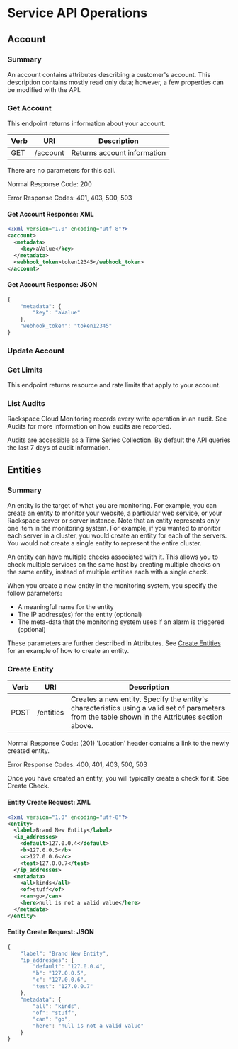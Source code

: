 # Service API Operations

## Account

### Summary

An account contains attributes describing a customer's account. This description contains mostly read only data; however, a few properties can be modified with the API.

### Get Account

This endpoint returns information about your account.

Verb | URI | Description
---- | --- | -----------
GET | /account | Returns account information

There are no parameters for this call.

Normal Response Code: 200

Error Response Codes: 401, 403, 500, 503

#### Get Account Response: XML

```xml
<?xml version="1.0" encoding="utf-8"?>
<account>
  <metadata>
    <key>aValue</key>
  </metadata>
  <webhook_token>token12345</webhook_token>
</account>
```

#### Get Account Response: JSON

```javascript
{
    "metadata": {
        "key": "aValue"
    },
    "webhook_token": "token12345"
}
```

### Update Account

### Get Limits

This endpoint returns resource and rate limits that apply to your account.

### List Audits

Rackspace Cloud Monitoring records every write operation in an audit. See Audits for more information on how audits are recorded.

Audits are accessible as a Time Series Collection. By default the API queries the last 7 days of audit information.

## Entities

### Summary

An entity is the target of what you are monitoring. For example, you can create an entity to monitor your website, a particular web service, or your Rackspace server or server instance. Note that an entity represents only one item in the monitoring system. For example, if you wanted to monitor each server in a cluster, you would create an entity for each of the servers. You would not create a single entity to represent the entire cluster.

An entity can have multiple checks associated with it. This allows you to check multiple services on the same host by creating multiple checks on the same entity, instead of multiple entities each with a single check.

When you create a new entity in the monitoring system, you specify the follow parameters:

* A meaningful name for the entity
* The IP address(es) for the entity (optional)
* The meta-data that the monitoring system uses if an alarm is triggered (optional)

These parameters are further described in Attributes. See [Create Entities](entities-create-entity) for an example of how to create an entity.

### Create Entity

Verb | URI | Description
---- | --- | -----------
POST | /entities| Creates a new entity. Specify the entity's characteristics using a valid set of parameters from the table shown in the Attributes section above.

Normal Response Code: (201) 'Location' header contains a link to the newly created entity.

Error Response Codes: 400, 401, 403, 500, 503

Once you have created an entity, you will typically create a check for it. See Create Check.

#### Entity Create Request: XML

```xml
<?xml version="1.0" encoding="utf-8"?>
<entity>
  <label>Brand New Entity</label>
  <ip_addresses>
    <default>127.0.0.4</default>
    <b>127.0.0.5</b>
    <c>127.0.0.6</c>
    <test>127.0.0.7</test>
  </ip_addresses>
  <metadata>
    <all>kinds</all>
    <of>stuff</of>
    <can>go</can>
    <here>null is not a valid value</here>
  </metadata>
</entity>
```

#### Entity Create Request: JSON

```javascript
{
    "label": "Brand New Entity",
    "ip_addresses": {
        "default": "127.0.0.4",
        "b": "127.0.0.5",
        "c": "127.0.0.6",
        "test": "127.0.0.7"
    },
    "metadata": {
        "all": "kinds",
        "of": "stuff",
        "can": "go",
        "here": "null is not a valid value"
    }
}
```
